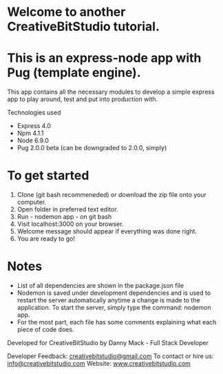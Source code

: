 # Welcome to another CreativeBitStudio tutorial.
# This is an express-node app with Pug (template engine).

This app contains all the necessary modules to develop a simple express app to play around, test and put into production with.   

Technologies used

* Express 4.0
* Npm 4.1.1
* Node 6.9.0
* Pug 2.0.0 beta (can be downgraded to 2.0.0, simply) 

# To get started

1. Clone (git bash recommeneded) or download the zip file onto your computer.
2. Open folder in preferred text editor.
3. Run - nodemon app - on git bash 
4. Visit localhost:3000 on your browser.
5. Welcome message should appear if everything was done right.
6. You are ready to go!

# Notes 

* List of all dependencies are shown in the package.json file 
* Nodemon is saved under development dependencies and is used to restart the server automatically anytime a change is made to the   application. To start the server, simply type the command: nodemon app. 
* For the most part, each file has some comments explaining what each piece of code does. 

Developed for CreativeBitStudio by Danny Mack - Full Stack Developer

Developer Feedback: creativebitstudio@gmail.com
To contact or hire us: info@creativebitstudio.com 
Website: www.creativebitstudio.com
